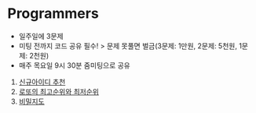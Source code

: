 # Programmers

- 일주일에 3문제
- 미팅 전까지 코드 공유 필수! > 문제 못풀면 벌금(3문제: 1만원, 2문제: 5천원, 1문제: 2천원)
- 매주 목요일 9시 30분 줌미팅으로 공유

1. [신규아이디 추천](https://programmers.co.kr/learn/courses/30/lessons/72410)
2. [로또의 최고순위와 최저순위](https://programmers.co.kr/learn/courses/30/lessons/77484)
3. [비밀지도](https://programmers.co.kr/learn/courses/30/lessons/17681)
